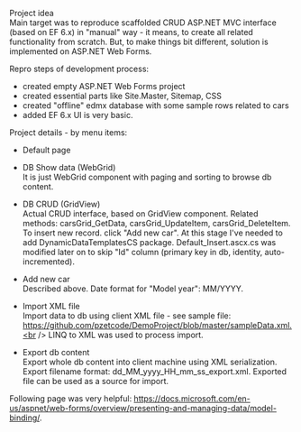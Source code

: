Project idea<br />
Main target was to reproduce scaffolded CRUD ASP.NET MVC interface (based on EF 6.x) in "manual" way - it means, to create all related functionality from scratch.
But, to make things bit different, solution is implemented on ASP.NET Web Forms.

Repro steps of development process:
- created empty ASP.NET Web Forms project
- created essential parts like Site.Master, Sitemap, CSS
- created "offline" edmx database with some sample rows related to cars
- added EF 6.x
UI is very basic.

Project details - by menu items:
- Default page

- DB Show data (WebGrid)<br />
  It is just WebGrid component with paging and sorting to browse db content.

- DB CRUD (GridView)<br />
   Actual CRUD interface, based on GridView component.
   Related methods: carsGrid_GetData, carsGrid_UpdateItem, carsGrid_DeleteItem.
   To insert new record. click "Add new car".
   At this stage I've needed to add DynamicDataTemplatesCS package. Default_Insert.ascx.cs was modified later on to skip "Id" column (primary key in db, identity, auto-incremented).

- Add new car<br />
   Described above. Date format for "Model year": MM/YYYY.

- Import XML file<br />
   Import data to db using client XML file - see sample file: https://github.com/pzetcode/DemoProject/blob/master/sampleData.xml.<br />
   LINQ to XML was used to process import.

- Export db content<br />
   Export whole db content into client machine using XML serialization.
   Export filename format: dd_MM_yyyy_HH_mm_ss_export.xml.
   Exported file can be used as a source for import.

Following page was very helpful: https://docs.microsoft.com/en-us/aspnet/web-forms/overview/presenting-and-managing-data/model-binding/.
